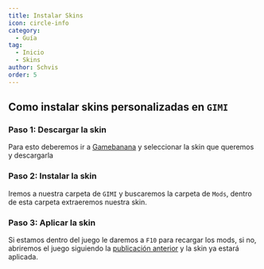 ```yaml
---
title: Instalar Skins
icon: circle-info
category:
  - Guía
tag:
  - Inicio
  - Skins
author: Schvis
order: 5
---
```


## Como instalar skins personalizadas en `GIMI`

### Paso 1: Descargar la skin

Para esto deberemos ir a [Gamebanana](https://gamebanana.com/games/8552) y seleccionar la skin que queremos y descargarla

### Paso 2: Instalar la skin

Iremos a nuestra carpeta de `GIMI` y buscaremos la carpeta de `Mods`, dentro de esta carpeta extraeremos nuestra skin.

### Paso 3: Aplicar la skin

Si estamos dentro del juego le daremos a `F10` para recargar los mods, si no, abriremos el juego siguiendo la [publicación anterior](3DM-tutorial.md) y la skin ya estará aplicada.

